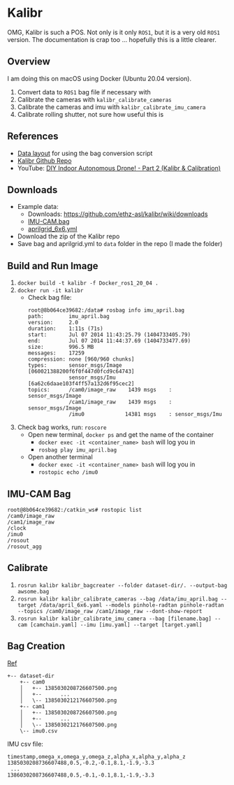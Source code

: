 # Kalibr

OMG, Kalibr is such a POS. Not only is it only `ROS1`, but it is a very old 
`ROS1` version. The documentation is crap too ... hopefully this is a little 
clearer.

## Overview

I am doing this on macOS using Docker (Ubuntu 20.04 version).

1. Convert data to `ROS1` bag file if necessary with
1. Calibrate the cameras with `kalibr_calibrate_cameras`
1. Calibrate the cameras and imu with `kalibr_calibrate_imu_camera`
1. Calibrate rolling shutter, not sure how useful this is

## References

- [Data layout](https://github.com/ethz-asl/kalibr/wiki/bag-format) for using the bag conversion script
- [Kalibr Github Repo](https://github.com/ethz-asl/kalibr)
- YouTube: [DIY Indoor Autonomous Drone! - Part 2 (Kalibr & Calibration)](https://www.youtube.com/watch?app=desktop&v=puNXsnrYWTY)

## Downloads

- Example data:
  - Downloads: https://github.com/ethz-asl/kalibr/wiki/downloads
  - [IMU-CAM.bag](https://drive.google.com/file/d/1dHkfsPBzUbnoyXpmiGxSQiqt4hrPXF2z/view?usp=sharing)
  - [aprilgrid_6x6.yml](https://drive.google.com/file/d/10zw3LvCDvXYyTQje4Gt4vzJMMYOuGsma/view?usp=sharing)
- Download the zip of the Kalibr repo
- Save bag and aprilgrid.yml to `data` folder in the repo (I made the folder) 

## Build and Run Image

1. `docker build -t kalibr -f Docker_ros1_20_04 .`
1. `docker run -it kalibr`
    - Check bag file: 
        ```
        root@8b064ce39682:/data# rosbag info imu_april.bag
        path:        imu_april.bag
        version:     2.0
        duration:    1:11s (71s)
        start:       Jul 07 2014 11:43:25.79 (1404733405.79)
        end:         Jul 07 2014 11:44:37.69 (1404733477.69)
        size:        996.5 MB
        messages:    17259
        compression: none [960/960 chunks]
        types:       sensor_msgs/Image [060021388200f6f0f447d0fcd9c64743]
                     sensor_msgs/Imu   [6a62c6daae103f4ff57a132d6f95cec2]
        topics:      /cam0/image_raw    1439 msgs    : sensor_msgs/Image
                     /cam1/image_raw    1439 msgs    : sensor_msgs/Image
                     /imu0             14381 msgs    : sensor_msgs/Imu
        ```
1. Check bag works, run: `roscore`
    - Open new terminal, `docker ps` and get the name of the container
        - `docker exec -it <container_name> bash` will log you in
        - `rosbag play imu_april.bag`
    - Open another terminal
        - `docker exec -it <container_name> bash` will log you in
        - `rostopic echo /imu0`

## IMU-CAM Bag

```
root@8b064ce39682:/catkin_ws# rostopic list
/cam0/image_raw
/cam1/image_raw
/clock
/imu0
/rosout
/rosout_agg
```

## Calibrate

1. `rosrun kalibr kalibr_bagcreater --folder dataset-dir/. --output-bag awsome.bag`
1. `rosrun kalibr kalibr_calibrate_cameras --bag /data/imu_april.bag --target /data/april_6x6.yaml --models pinhole-radtan pinhole-radtan --topics /cam0/image_raw /cam1/image_raw --dont-show-report`
2. `rosrun kalibr kalibr_calibrate_imu_camera --bag [filename.bag] --cam [camchain.yaml] --imu [imu.yaml] --target [target.yaml]`

## Bag Creation 

[Ref](https://github.com/ethz-asl/kalibr/wiki/bag-format)

```
+-- dataset-dir
    +-- cam0
    │   +-- 1385030208726607500.png
    │   +--      ...
    │   \-- 1385030212176607500.png
    +-- cam1
    │   +-- 1385030208726607500.png
    │   +--      ...
    │   \-- 1385030212176607500.png
    \-- imu0.csv
```
IMU csv file:

```
timestamp,omega_x,omega_y,omega_z,alpha_x,alpha_y,alpha_z
1385030208736607488,0.5,-0.2,-0.1,8.1,-1.9,-3.3
 ...
1386030208736607488,0.5,-0.1,-0.1,8.1,-1.9,-3.3
```

